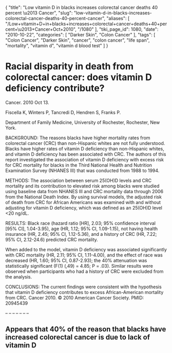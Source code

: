{
    "title": "Low vitamin D in blacks increases colorectal cancer deaths 40 percent \u2013 Cancer",
    "slug": "low-vitamin-d-in-blacks-increases-colorectal-cancer-deaths-40-percent-cancer",
    "aliases": [
        "/Low+vitamin+D+in+blacks+increases+colorectal+cancer+deaths+40+percent+\u2013+Cancer+Oct+2010",
        "/1080"
    ],
    "tiki_page_id": 1080,
    "date": "2010-10-22",
    "categories": [
        "Darker Skin",
        "Colon Cancer"
    ],
    "tags": [
        "Colon Cancer",
        "Darker Skin",
        "cancer",
        "colon cancer",
        "life span",
        "mortality",
        "vitamin d",
        "vitamin d blood test"
    ]
}


# Racial disparity in death from colorectal cancer: does vitamin D deficiency contribute?

Cancer. 2010 Oct 13.

Fiscella K, Winters P, Tancredi D, Hendren S, Franks P.

Department of Family Medicine, University of Rochester, Rochester, New York.

BACKGROUND: The reasons blacks have higher mortality rates from colorectal cancer (CRC) than non-Hispanic whites are not fully understood. Blacks have higher rates of vitamin D deficiency than non-Hispanic whites, and vitamin D deficiency has been associated with CRC. The authors of this report investigated the association of vitamin D deficiency with excess risk for CRC mortality for blacks in the Third National Health and Nutrition Examination Survey (NHANES III) that was conducted from 1988 to 1994.

METHODS: The association between serum 25(OH)D levels and CRC mortality and its contribution to elevated risk among blacks were studied using baseline data from NHANES III and CRC mortality data through 2006 from the National Death Index. By using survival models, the adjusted risk of death from CRC for African Americans was examined with and without adjusting for vitamin D deficiency, which was defined as an 25(OH)D level <20 ng/dL.

RESULTS: Black race (hazard ratio <span>[HR]</span>, 2.03; 95% confidence interval <span>[95% CI]</span>, 1.04-3.95), age (HR, 1.12; 95% CI, 1.09-1.15), not having health insurance (HR, 2.45; 95% CI, 1.12-5.36), and a history of CRC (HR, 7.22; 95% CI, 2.12-24.6) predicted CRC mortality. 

When added to the model, vitamin D deficiency was associated significantly with CRC mortality (HR, 2.11; 95% CI, 1.11-4.00), and the effect of race was decreased (HR, 1.60; 95% CI, 0.87-2.93); the 40% attenuation was statistically significant (F(1) (,49) = 4.85; P = .03). Similar results were observed when participants who had a history of CRC were excluded from the analysis.

CONCLUSIONS: The current findings were consistent with the hypothesis that vitamin D deficiency contributes to excess African-American mortality from CRC. Cancer 2010. © 2010 American Cancer Society. PMID: 20945439 

– – – – – – – 

## Appears that 40% of the reason that blacks have increased colorectal cancer is due to lack of vitamin D